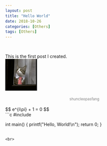 ```yaml
---
layout: post
title: "Hello World"
date: 2018-10-26
categories: [Others]
tags: [Others]
---
```


<br>

This is the first post I created.
<br>
<img src="/assets/images/hello-world/shuncleopasfang.jpg" style="width: 20%;" class="center" alt="shuncleopasfang">
<center><small style="color: #808080;">shuncleopasfang</small></center>

<br>
$$
e^{i\pi} + 1 = 0
$$

<br>
```c
#include <stdio.h>

int main() {
    printf("Hello, World!\n");
    return 0;
}
```

<br>
